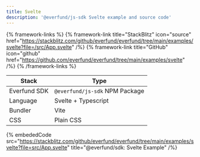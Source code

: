 ```yaml
---
title: Svelte
description: '@everfund/js-sdk Svelte example and source code'
---
```


{% framework-links %}
{% framework-link title="StackBlitz" icon="source" href="https://stackblitz.com/github/everfund/everfund/tree/main/examples/svelte?file=/src/App.svelte" /%}
{% framework-link title="GitHub" icon="github" href="https://github.com/everfund/everfund/tree/main/examples/svelte" /%}
{% /framework-links %}

| Stack        | Type                           |
| ------------ | ------------------------------ |
| Everfund SDK | `@everfund/js-sdk` NPM Package |
| Language     | Svelte + Typescript            |
| Bundler      | Vite                           |
| CSS          | Plain CSS                      |

{% embededCode src="https://stackblitz.com/github/everfund/everfund/tree/main/examples/svelte?file=src/App.svelte" title="@everfund/sdk: Svelte Example" /%}
